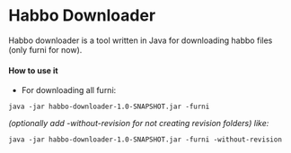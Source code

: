 # Habbo Downloader

Habbo downloader is a tool written in Java for downloading habbo files (only furni for now).

#### How to use it
* For downloading all furni:
~~~~
java -jar habbo-downloader-1.0-SNAPSHOT.jar -furni
~~~~
*(optionally add -without-revision for not creating revision folders) like:*
~~~~
java -jar habbo-downloader-1.0-SNAPSHOT.jar -furni -without-revision
~~~~
